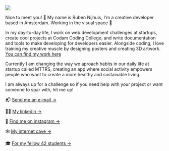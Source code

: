 <img src="https://images.ctfassets.net/vf2eiv36rew2/3hXhnxi3oJYrpkPOFqheVE/a33b25b455d47a5bdfab83a9e1168fc9/Untitled-2-01.png?w=4000&h=2249&q=20&fm=webp">

Nice to meet you! 👋  My name is Ruben Nijhuis, I'm a creative developer based in Amsterdam. Working in the visual space 👻

In my day-to-day life, I work on web development challenges at startups, create cool projects at Codam Coding College, and write documentation and tools to make developing for developers easier. Alongside coding, I love training my creative muscle by designing posters and creating 3D artwork. <a target="_" href="https://rubennijhuis.com/gallery">You can find my work here</a>

Currently I am changing the way we aproach habits in our daily life at startup called MTTRS, creating an app where social activity empowers people who want to create a more healthy and sustainable living.

I am always up for a challenge so if you need help with your project or want someone to spar with, hit me up!

📬  <a target="_" href="mailto:contact@rubennijhuis.com">Send me an e-mail →</a> <br>

👨‍💼  <a target="_" href="https://www.linkedin.com/in/ruben-nijhuis">My linkedin →</a><br>

📸  <a target="_" href="https://instagram.com/ruben__nijhuis">Find me on instagram →</a> <br>

🕸  <a target="_" href="https://rubennijhuis.com">My internet cave →</a> <br>

🎓  <a target="_" href="https://profile.intra.42.fr/users/rnijhuis">For my fellow 42 students →</a>
